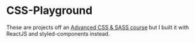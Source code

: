 # CSS-Playground

These are projects off an [Advanced CSS & SASS course](https://www.udemy.com/course/advanced-css-and-sass/) but I built it with ReactJS and styled-components instead.
